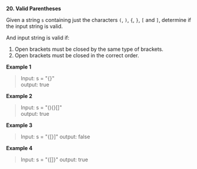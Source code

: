 **20. Valid Parentheses**

Given a string `s` containing just the characters `(`, `)`, `{`, `}`, `[` and `]`, determine if the input string is valid.

And input string is valid if:

1. Open brackets must be closed by the same type of brackets.
2. Open brackets must be closed in the correct order.

**Example 1**

> Input: s = "{}"  
> output: true

**Example 2**

> Input: s = "(){}\[]"  
> output: true

**Example 3**

> Input: s = "{\[}]"
> output: false

**Example 4**

> Input: s = "{\[]}"
> output: true












